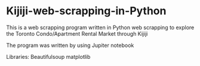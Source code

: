 # Kijiji-web-scrapping-in-Python

This is a web scrapping program written in Python web scrapping to explore the Toronto Condo/Apartment Rental Market through Kijiji 

The program was written by using Jupiter notebook

Libraries: Beautifulsoup matplotlib
